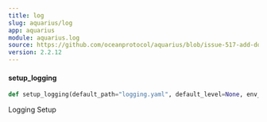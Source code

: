 ```yaml
---
title: log
slug: aquarius/log
app: aquarius
module: aquarius.log
source: https://github.com/oceanprotocol/aquarius/blob/issue-517-add-docstrings/aquarius/log.py
version: 2.2.12
---
```

#### setup\_logging

```python
def setup_logging(default_path="logging.yaml", default_level=None, env_key="LOG_CFG")
```

Logging Setup

